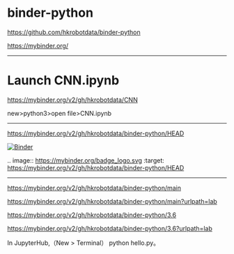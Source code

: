 # binder-python


https://github.com/hkrobotdata/binder-python


https://mybinder.org/


----------------------------------------------------------------------------------------------------------------
# Launch CNN.ipynb

https://mybinder.org/v2/gh/hkrobotdata/CNN

new>python3>open file>CNN.ipynb

----------------------------------------------------------------------------------------------------------------

https://mybinder.org/v2/gh/hkrobotdata/binder-python/HEAD

[![Binder](https://mybinder.org/badge_logo.svg)](https://mybinder.org/v2/gh/hkrobotdata/binder-python/HEAD)

.. image:: https://mybinder.org/badge_logo.svg
 :target: https://mybinder.org/v2/gh/hkrobotdata/binder-python/HEAD


----------------------------------------------------------------------------------------------------------------


https://mybinder.org/v2/gh/hkrobotdata/binder-python/main

https://mybinder.org/v2/gh/hkrobotdata/binder-python/main?urlpath=lab




https://mybinder.org/v2/gh/hkrobotdata/binder-python/3.6

https://mybinder.org/v2/gh/hkrobotdata/binder-python/3.6?urlpath=lab




In JupyterHub,（New > Terminal） python hello.py。



